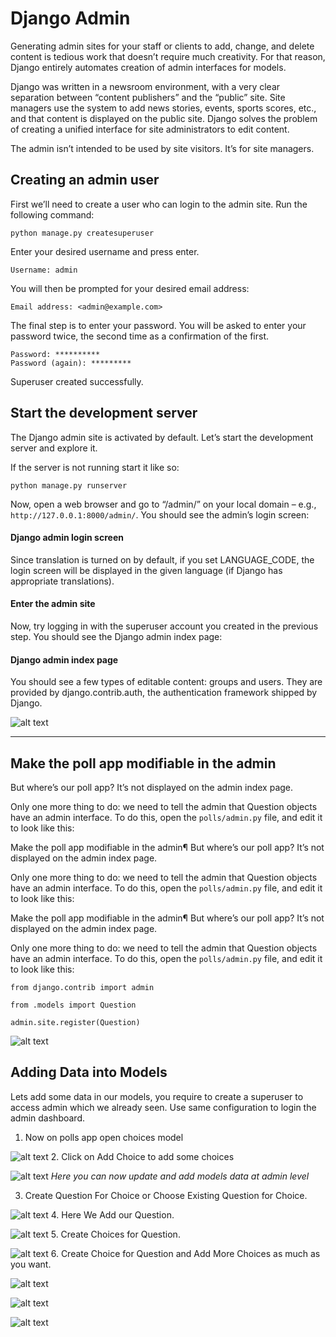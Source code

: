 # Django Admin

Generating admin sites for your staff or clients to add, change, and delete content is tedious work that doesn’t require much creativity. For that reason, Django entirely automates creation of admin interfaces for models.

Django was written in a newsroom environment, with a very clear separation between “content publishers” and the “public” site. Site managers use the system to add news stories, events, sports scores, etc., and that content is displayed on the public site. Django solves the problem of creating a unified interface for site administrators to edit content.

The admin isn’t intended to be used by site visitors. It’s for site managers.

## Creating an admin user

First we’ll need to create a user who can login to the admin site. Run the following command:

    python manage.py createsuperuser
Enter your desired username and press enter.

    Username: admin
You will then be prompted for your desired email address:

    Email address: <admin@example.com>
The final step is to enter your password. You will be asked to enter your password twice, the second time as a confirmation of the first.

    Password: **********
    Password (again): *********
Superuser created successfully.

## Start the development server

The Django admin site is activated by default. Let’s start the development server and explore it.

If the server is not running start it like so:

    python manage.py runserver
Now, open a web browser and go to “/admin/” on your local domain – e.g., `http://127.0.0.1:8000/admin/`. You should see the admin’s login screen:

#### Django admin login screen

Since translation is turned on by default, if you set LANGUAGE_CODE, the login screen will be displayed in the given language (if Django has appropriate translations).

#### Enter the admin site

Now, try logging in with the superuser account you created in the previous step. You should see the Django admin index page:

#### Django admin index page

You should see a few types of editable content: groups and users. They are provided by django.contrib.auth, the authentication framework shipped by Django.

![alt text](md/image-11.png)

---

## Make the poll app modifiable in the admin

But where’s our poll app? It’s not displayed on the admin index page.

Only one more thing to do: we need to tell the admin that Question objects have an admin interface. To do this, open the `polls/admin.py` file, and edit it to look like this:

Make the poll app modifiable in the admin¶
But where’s our poll app? It’s not displayed on the admin index page.

Only one more thing to do: we need to tell the admin that Question objects have an admin interface. To do this, open the `polls/admin.py` file, and edit it to look like this:

Make the poll app modifiable in the admin¶
But where’s our poll app? It’s not displayed on the admin index page.

Only one more thing to do: we need to tell the admin that Question objects have an admin interface. To do this, open the `polls/admin.py` file, and edit it to look like this:

    from django.contrib import admin

    from .models import Question

    admin.site.register(Question)

![alt text](md/image-12.png)

## Adding Data into Models

Lets add some data in our models, you require to create a superuser to access admin which we already seen. Use same configuration to login the admin dashboard.

1. Now on polls app open choices model

![alt text](md/image-13.png)
2. Click on Add Choice to add some choices

![alt text](md/image-14.png)
*Here you can now update and add models data at admin level*

3. Create Question For Choice or Choose Existing Question for Choice.

![alt text](md/image-15.png)
4. Here We Add our Question.

![alt text](md/image-16.png)
5. Create Choices for Question.

![alt text](md/image-17.png)
6. Create Choice for Question and Add More Choices as much as you want.

![alt text](md/image-18.png)

![alt text](md/image-19.png)

![alt text](md/image-20.png)

<link href="https://maxcdn.bootstrapcdn.com/bootstrap/3.3.6/css/bootstrap.min.css" rel="stylesheet" />
